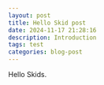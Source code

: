 ```yaml
---
layout: post
title: Hello Skid post
date: 2024-11-17 21:28:16
description: Introduction
tags: test
categories: blog-post
---
```

Hello Skids.